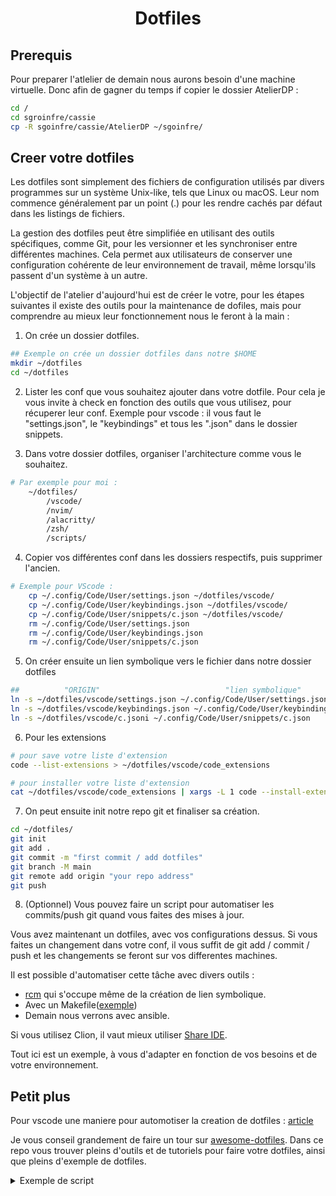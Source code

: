 <h1 align="center">Dotfiles</h1>

## Prerequis

Pour preparer l'atlelier de demain nous aurons besoin d'une machine virtuelle.
Donc afin de gagner du temps if copier le dossier AtelierDP :

```bash
cd /
cd sgroinfre/cassie
cp -R sgoinfre/cassie/AtelierDP ~/sgoinfre/
```

## Creer votre dotfiles

Les dotfiles sont simplement des fichiers de configuration utilisés par divers programmes sur un système Unix-like, tels que Linux ou macOS. Leur nom commence généralement par un point (.) pour les rendre cachés par défaut dans les listings de fichiers.

La gestion des dotfiles peut être simplifiée en utilisant des outils spécifiques, comme Git, pour les versionner et les synchroniser entre différentes machines. Cela permet aux utilisateurs de conserver une configuration cohérente de leur environnement de travail, même lorsqu'ils passent d'un système à un autre.

L'objectif de l'atelier d'aujourd'hui est de créer le votre, pour les étapes suivantes il existe des outils pour la maintenance
de dofiles, mais pour comprendre au mieux leur fonctionnement nous le feront à la main :

1. On crée un dossier dotfiles.

```bash 
## Exemple on crée un dossier dotfiles dans notre $HOME
mkdir ~/dotfiles
cd ~/dotfiles
```

2. Lister les conf que vous souhaitez ajouter dans votre dotfile.
Pour cela je vous invite à check en fonction des outils que vous utilisez, pour récuperer leur conf.
Exemple pour vscode : il vous faut le "settings.json", le "keybindings" et tous les ".json" dans le dossier snippets.


3. Dans votre dossier dotfiles, organiser l'architecture comme vous le souhaitez.

```bash
# Par exemple pour moi :
    ~/dotfiles/
        /vscode/
        /nvim/
        /alacritty/
        /zsh/
        /scripts/
```

4. Copier vos différentes conf dans les dossiers respectifs, puis supprimer l'ancien.

```bash
# Exemple pour VScode : 
    cp ~/.config/Code/User/settings.json ~/dotfiles/vscode/
    cp ~/.config/Code/User/keybindings.json ~/dotfiles/vscode/
    cp ~/.config/Code/User/snippets/c.json ~/dotfiles/vscode/
    rm ~/.config/Code/User/settings.json
    rm ~/.config/Code/User/keybindings.json
    rm ~/.config/Code/User/snippets/c.json
```

5. On créer ensuite un lien symbolique vers le fichier dans notre dossier dotfiles

```bash
##          "ORIGIN"                            "lien symbolique"
ln -s ~/dotfiles/vscode/settings.json ~/.config/Code/User/settings.json
ln -s ~/dotfiles/vscode/keybindings.json ~/.config/Code/User/keybindings.json
ln -s ~/dotfiles/vscode/c.jsoni ~/.config/Code/User/snippets/c.json
```

6. Pour les extensions

```bash
# pour save votre liste d'extension
code --list-extensions > ~/dotfiles/vscode/code_extensions
```

```bash
# pour installer votre liste d'extension
cat ~/dotfiles/vscode/code_extensions | xargs -L 1 code --install-extension
```

7. On peut ensuite init notre repo git et finaliser sa création.

```bash
cd ~/dotfiles/
git init
git add .
git commit -m "first commit / add dotfiles"
git branch -M main
git remote add origin "your repo address"
git push
```

8. (Optionnel) Vous pouvez faire un script pour automatiser les commits/push git quand vous faites des mises à jour.

Vous avez maintenant un dotfiles, avec vos configurations dessus. Si vous faites un changement dans votre conf, il vous suffit de git add / commit / 
push et les changements se feront sur vos differentes machines.

Il est possible d'automatiser cette tâche avec divers outils :

- [rcm](https://github.com/thoughtbot/rcm) qui s'occupe même de la création de lien symbolique.
- Avec un Makefile([exemple](https://github.com/denolfe/dotfiles/blob/master/Makefile))
- Demain nous verrons avec ansible.

Si vous utilisez Clion, il vaut mieux utiliser [Share IDE](https://www.jetbrains.com/help/clion/sharing-your-ide-settings.html#IDE_settings_sync).

Tout ici est un exemple, à vous d'adapter en fonction de vos besoins et de votre environnement.

## Petit plus

Pour vscode une maniere pour automotiser la creation de dotfiles :
[article](https://anhari.dev/blog/saving-vscode-settings-in-your-dotfiles)


Je vous conseil grandement de faire un tour sur [awesome-dotfiles](https://github.com/webpro/awesome-dotfiles).
Dans ce repo vous trouver pleins d'outils et de tutoriels pour faire votre dotfiles, ainsi que pleins d'exemple de dotfiles.

<details>
  <summary>Exemple de script</summary>

```bash
#!/bin/bash
############################
# .make.sh
# This script creates symlinks from the home directory to any desired dotfiles in ~/dotfiles
############################

########## Variables

dir=~/dotfiles                    # dotfiles directory
olddir=~/dotfiles_old             # old dotfiles backup directory
files="bashrc vimrc vim zshrc oh-my-zsh"    # list of files/folders to symlink in homedir

##########

# create dotfiles_old in homedir
echo "Creating $olddir for backup of any existing dotfiles in ~"
mkdir -p $olddir
echo "...done"

# change to the dotfiles directory
echo "Changing to the $dir directory"
cd $dir
echo "...done"

# move any existing dotfiles in homedir to dotfiles_old directory, then create symlinks 
for file in $files; do
    echo "Moving any existing dotfiles from ~ to $olddir"
    mv ~/.$file ~/dotfiles_old/
    echo "Creating symlink to $file in home directory."
    ln -s $dir/$file ~/.$file
done
```
</details>
